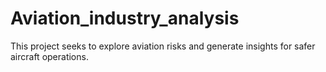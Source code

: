 # Aviation_industry_analysis
This project seeks to explore aviation risks and generate insights for safer aircraft operations.
